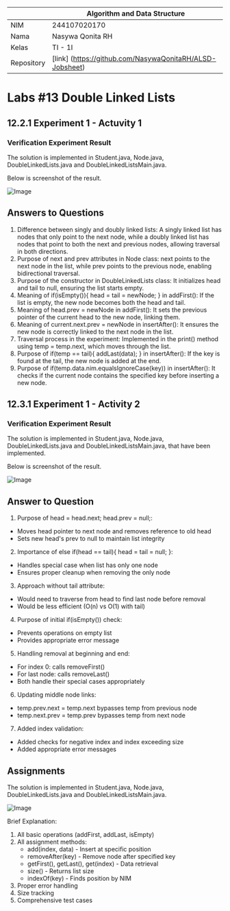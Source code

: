|  | Algorithm and Data Structure |
|--|--|
| NIM |  244107020170|
| Nama |  Nasywa Qonita RH |
| Kelas | TI - 1I |
| Repository | [link] (https://github.com/NasywaQonitaRH/ALSD-Jobsheet) |

# Labs #13 Double Linked Lists

## 12.2.1 Experiment 1 - Actuvity 1
### Verification Experiment Result
The solution is implemented in Student.java, Node.java, DoubleLinkedLists.java and DoubleLinkedListsMain.java. 

Below is screenshot of the result.

![Image](https://github.com/user-attachments/assets/f1ccd8f1-62bd-4cfe-ae46-ec54040d6268)


## Answers to Questions
1. Difference between singly and doubly linked lists:
A singly linked list has nodes that only point to the next node, while a doubly linked list has nodes that point to both the next and previous nodes, allowing traversal in both directions.
2. Purpose of next and prev attributes in Node class:
next points to the next node in the list, while prev points to the previous node, enabling bidirectional traversal.
3. Purpose of the constructor in DoubleLinkedLists class:
It initializes head and tail to null, ensuring the list starts empty.
4. Meaning of if(isEmpty()){ head = tail = newNode; } in addFirst():
If the list is empty, the new node becomes both the head and tail.
5. Meaning of head.prev = newNode in addFirst():
It sets the previous pointer of the current head to the new node, linking them.
6. Meaning of current.next.prev = newNode in insertAfter():
It ensures the new node is correctly linked to the next node in the list.
7. Traversal process in the experiment:
Implemented in the print() method using temp = temp.next, which moves through the list.
8. Purpose of if(temp == tail){ addLast(data); } in insertAfter():
If the key is found at the tail, the new node is added at the end.
9. Purpose of if(temp.data.nim.equalsIgnoreCase(key)) in insertAfter():
It checks if the current node contains the specified key before inserting a new node.


## 12.3.1 Experiment 1 - Activity 2
### Verification Experiment Result
The solution is implemented in Student.java, Node.java, DoubleLinkedLists.java and DoubleLinkedListsMain.java, that have been implemented. 

Below is screenshot of the result.

![Image](https://github.com/user-attachments/assets/75d58b9f-238d-4879-adea-2ddebe45be66)

## Answer to Question
1. Purpose of head = head.next; head.prev = null;:
- Moves head pointer to next node and removes reference to old head
- Sets new head's prev to null to maintain list integrity
2. Importance of else if(head == tail){ head = tail = null; }:
- Handles special case when list has only one node
- Ensures proper cleanup when removing the only node
3. Approach without tail attribute:
- Would need to traverse from head to find last node before removal
- Would be less efficient (O(n) vs O(1) with tail)
4. Purpose of initial if(isEmpty()) check:
- Prevents operations on empty list
- Provides appropriate error message
5. Handling removal at beginning and end:
- For index 0: calls removeFirst()
- For last node: calls removeLast()
- Both handle their special cases appropriately
6. Updating middle node links:
- temp.prev.next = temp.next bypasses temp from previous node
- temp.next.prev = temp.prev bypasses temp from next node
7. Added index validation:
- Added checks for negative index and index exceeding size
- Added appropriate error messages


## Assignments
The solution is implemented in Student.java, Node.java, DoubleLinkedLists.java and DoubleLinkedListsMain.java.

![Image](https://github.com/user-attachments/assets/9b9e87f1-931c-4652-bb2c-6e0e89c977ef)

Brief Explanation:
1. All basic operations (addFirst, addLast, isEmpty)
2. All assignment methods:
    - add(index, data) - Insert at specific position
    - removeAfter(key) - Remove node after specified key
    - getFirst(), getLast(), get(index) - Data retrieval
    - size() - Returns list size
    - indexOf(key) - Finds position by NIM
3. Proper error handling
4. Size tracking
5. Comprehensive test cases
